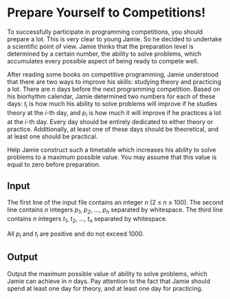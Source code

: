 # Prepare Yourself to Competitions!

To successfully participate in programming competitions, you should prepare a lot. This is very clear to young Jamie. So he decided to undertake a scientific point of view. Jamie thinks that the preparation level is determined by a certain number, the ability to solve problems, which accumulates every possible aspect of being ready to compete well.

After reading some books on competitive programming, Jamie understood that there are two ways to improve his skills: studying theory and practicing a lot. There are *n* days before the next programming competition. Based on his biorhythm calendar, Jamie determined two numbers for each of these days: *t<sub>i</sub>* is how much his ability to solve problems will improve if he studies theory at the *i*-th day, and *p<sub>i</sub>* is how much it will improve if he practices a lot at the *i*-th day. Every day should be entirely dedicated to either theory or practice. Additionally, at least one of these days should be theoretical, and at least one should be practical.

Help Jamie construct such a timetable which increases his ability to solve problems to a maximum possible value. You may assume that this value is equal to zero before preparation.

## Input

The first line of the input file contains an integer *n* (2 ≤ *n* ≤ 100). The second line contains *n* integers *p<sub>1</sub>*, *p<sub>2</sub>*, ..., *p<sub>n</sub>* separated by whitespace. The third line contains *n* integers *t<sub>1</sub>*, *t<sub>2</sub>*, ..., *t<sub>n</sub>* separated by whitespace.

All *p<sub>i</sub>* and *t<sub>i</sub>* are positive and do not exceed 1000.

## Output

Output the maximum possible value of ability to solve problems, which Jamie can achieve in *n* days. Pay attention to the fact that Jamie should spend at least one day for theory, and at least one day for practicing.
